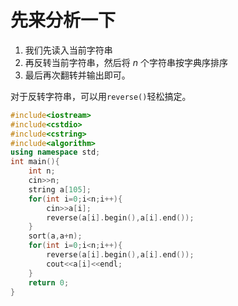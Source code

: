# 先来分析一下

1. 我们先读入当前字符串
2. 再反转当前字符串，然后将 $n$ 个字符串按字典序排序
3. 最后再次翻转并输出即可。

对于反转字符串，可以用```reverse()```轻松搞定。

```cpp
#include<iostream>
#include<cstdio>
#include<cstring>
#include<algorithm>
using namespace std;
int main(){
    int n;
    cin>>n;
    string a[105];
    for(int i=0;i<n;i++){
        cin>>a[i];
        reverse(a[i].begin(),a[i].end());
    }
    sort(a,a+n);
    for(int i=0;i<n;i++){
        reverse(a[i].begin(),a[i].end());
        cout<<a[i]<<endl;
    }
    return 0;
}
```